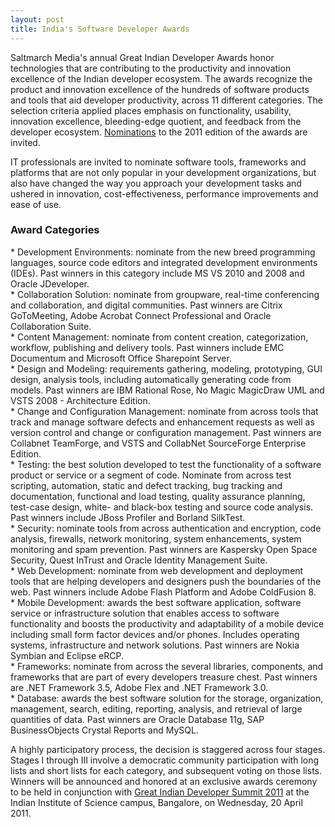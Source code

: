 ```yaml
---
layout: post
title: India's Software Developer Awards
---
```

<p>Saltmarch Media's annual Great Indian Developer Awards honor technologies that are contributing to the productivity and innovation excellence of the Indian developer ecosystem. The awards recognize the product and innovation excellence of the hundreds of software products and tools that aid developer productivity, across 11 different categories. The selection criteria applied places emphasis on functionality, usability, innovation excellence, bleeding-edge quotient, and feedback from the developer ecosystem. <a href="http://www.developermarch.com/developersummit/awards.html#longlist">Nominations</a> to the 2011 edition of the awards are invited.</p>
<p>IT professionals are invited to nominate software tools, frameworks and platforms that are not only popular in your development organizations, but also have changed the way you approach your development tasks and ushered in innovation, cost-effectiveness, performance improvements and ease of use.</p>

<h3>Award Categories</h3>
<p>* Development Environments: nominate from the new breed programming languages, source code editors and integrated development environments (IDEs). Past winners in this category include MS VS 2010 and 2008 and Oracle JDeveloper.<br />
* Collaboration Solution: nominate from groupware, real-time conferencing and collaboration, and digital communities. Past winners are Citrix GoToMeeting, Adobe Acrobat Connect Professional and Oracle Collaboration Suite.<br />
* Content Management: nominate from content creation, categorization, workflow, publishing and delivery tools. Past winners include EMC Documentum and Microsoft Office Sharepoint Server.<br />
* Design and Modeling: requirements gathering, modeling, prototyping, GUI design, analysis tools, including automatically generating code from models. Past winners are IBM Rational Rose, No Magic MagicDraw UML and VSTS 2008 - Architecture Edition.<br />
* Change and Configuration Management: nominate from across tools that track and manage software defects and enhancement requests as well as version control and change or configuration management. Past winners are Collabnet TeamForge, and VSTS and CollabNet SourceForge Enterprise Edition.<br />
* Testing: the best solution developed to test the functionality of a software product or service or a segment of code. Nominate from across test scripting, automation, static and defect tracking, bug tracking and documentation, functional and load testing, quality assurance planning, test-case design, white- and black-box testing and source code analysis. Past winners include JBoss Profiler and Borland SilkTest.<br />
* Security: nominate tools from across authentication and encryption, code analysis, firewalls, network monitoring, system enhancements, system monitoring and spam prevention. Past winners are Kaspersky Open Space Security, Quest InTrust and Oracle Identity Management Suite.<br />
* Web Development: nominate from web development and deployment tools that are helping developers and designers push the boundaries of the web. Past winners include Adobe Flash Platform and Adobe ColdFusion 8.<br />
* Mobile Development: awards the best software application, software service or infrastructure solution that enables access to software functionality and boosts the productivity and adaptability of a mobile device including small form factor devices and/or phones. Includes operating systems, infrastructure and network solutions. Past winners are Nokia Symbian and Eclipse eRCP.<br />
* Frameworks: nominate from across the several libraries, components, and frameworks that are part of every developers treasure chest. Past winners are .NET Framework 3.5, Adobe Flex and .NET Framework 3.0.<br />
* Database: awards the best software solution for the storage, organization, management, search, editing, reporting, analysis, and retrieval of large quantities of data. Past winners are Oracle Database 11g, SAP BusinessObjects Crystal Reports and MySQL.</p>
<p>A highly participatory process, the decision is staggered across four stages. Stages I through III involve a democratic community participation with long lists and short lists for each category, and subsequent voting on those lists. Winners will be announced and honored at an exclusive awards ceremony to be held in conjunction with <a href="http://www.eventogo.com/India/Conference/Great-Indian-Developer-Summit-2011/event12172.html">Great Indian Developer Summit 2011</a> at the Indian Institute of Science campus, Bangalore, on Wednesday, 20 April 2011.</p>
